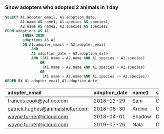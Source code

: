 ### Show adopters who adopted 2 animals in 1 day

```sql
SELECT A1.adopter_email, A1.adoption_date,
       A1.name AS name1, A1.species AS species1,
       A2.name AS name2, A2.species AS species2
FROM adoptions AS A1
        INNER JOIN
        adoptions AS A2
        ON A1.adopter_email = A2.adopter_email
            AND
            A1.adoption_date = A2.adoption_date
            AND ((A1.name = A2.name AND A1.species > A2.species)
                OR
                 (A1.name > A2.name AND A1.species = A2.species)
                OR
                 (A1.name > A2.name AND A1.species <> A2.species))
ORDER BY A1.adopter_email,A1.adoption_date;
```

| adopter_email                    | adoption_date | name1  | species1 | name2  | species2 |
| :------------------------------- | :------------ | :----- | :------- | :----- | :------- |
| frances.cook@yahoo.com           | 2018-12-29    | Sam    | Cat      | Gus    | Dog      |
| patrick.hughes@animalshelter.com | 2018-08-30    | Archie | Cat      | Abby   | Dog      |
| wayne.turner@icloud.com          | 2018-04-01    | Shadow | Dog      | Jax    | Dog      |
| wayne.turner@icloud.com          | 2019-07-26    | Nala   | Dog      | Bailey | Dog      |

<BR>
